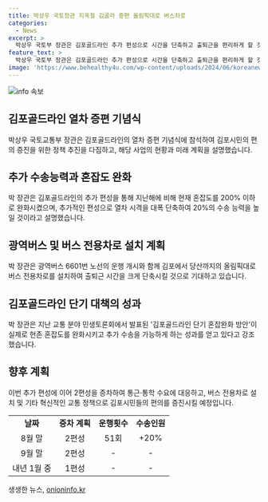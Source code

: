 ```yaml
---
title: 박상우 국토장관 지옥철 김골라 증편 올림픽대로 버스차로
categories:
  - News
excerpt: >
  박상우 국토부 장관은 김포골드라인 추가 편성으로 시간을 단축하고 출퇴근을 편리하게 할 것을 약속했다. 또한, 김포시민의 편의를 위해 올림픽대로 버스 전용차로 설치도 추진 중이며, 교통 혼잡 완화를 위해 다음 각종 사업을 추진 중이다. 해당 노선은 김포에서 양천까지 하루 52회까지 운행되며, 추가 투입으로 출근 시간 운행횟수가 늘어나고 수송량이 20% 증가할 것으로 기대된다.
feature_text: >
  박상우 국토부 장관은 김포골드라인 추가 편성으로 시간을 단축하고 출퇴근을 편리하게 할 것을 약속했다. 또한, 김포시민의 편의를 위해 올림픽대로 버스 전용차로 설치도 추진 중이며, 교통 혼잡 완화를 위해 다음 각종 사업을 추진 중이다. 해당 노선은 김포에서 양천까지 하루 52회까지 운행되며, 추가 투입으로 출근 시간 운행횟수가 늘어나고 수송량이 20% 증가할 것으로 기대된다.
image: 'https://www.behealthy4u.com/wp-content/uploads/2024/06/koreanews.jpg'
---
```


<p><img src="https://www.behealthy4u.com/wp-content/uploads/2024/06/koreanews.jpg" alt="info 속보" /></p>

<h2 data-ke-size="size26">김포골드라인 열차 증편 기념식</h2>

<p data-ke-size="size16">박상우 국토교통부 장관은 김포골드라인의 열차 증편 기념식에 참석하여 김포시민의 편의 증진을 위한 정책 추진을 다짐하고, 해당 사업의 현황과 미래 계획을 설명했습니다.</p>

<h2 data-ke-size="size26">추가 수송능력과 혼잡도 완화</h2>

<p data-ke-size="size16">박 장관은 김포골드라인의 추가 편성을 통해 지난해에 비해 현재 혼잡도를 200% 이하로 완화시켰으며, 추가적인 편성으로 열차 시격을 대폭 단축하여 20%의 수송 능력을 높일 것이라고 설명했습니다.</p>

<h2 data-ke-size="size26">광역버스 및 버스 전용차로 설치 계획</h2>

<p data-ke-size="size16">박 장관은 광역버스 6601번 노선의 운행 개시와 함께 김포에서 당산까지의 올림픽대로 버스 전용차로를 설치하여 출퇴근 시간을 크게 단축시킬 것으로 기대하고 있습니다.</p>

<h2 data-ke-size="size26">김포골드라인 단기 대책의 성과</h2>

<p data-ke-size="size16">박 장관은 지난 교통 분야 민생토론회에서 발표된 '김포골드라인 단기 혼잡완화 방안'이 실제로 현존 혼잡도를 완화시키고 추가 수송을 가능하게 하는 성과를 얻고 있다고 강조했습니다.</p>

<h2 data-ke-size="size26">향후 계획</h2>

<p data-ke-size="size16">이번 추가 편성에 이어 2편성을 증차하여 통근·통학 수요에 대응하고, 버스 전용차로 설치 및 기타 혁신적인 교통 정책으로 김포시민들의 편의를 증진시킬 예정입니다.</p>

<table>
    <tbody>
        <tr>
            <td style="text-align: center; height: 17px;"><b>날짜</b></td>
            <td style="text-align: center; height: 17px;"><b>증차 계획</b></td>
            <td style="text-align: center; height: 17px;"><b>운행횟수</b></td>
            <td style="text-align: center; height: 17px;"><b>수송인원</b></td>
        </tr>
        <tr>
            <td style="text-align: center; height: 17px;">8월 말</td>
            <td style="text-align: center; height: 17px;">2편성</td>
            <td style="text-align: center; height: 17px;">51회</td>
            <td style="text-align: center; height: 17px;">+20%</td>
        </tr>
        <tr>
            <td style="text-align: center; height: 17px;">9월 말</td>
            <td style="text-align: center; height: 17px;">2편성</td>
            <td style="text-align: center; height: 17px;">-</td>
            <td style="text-align: center; height: 17px;">-</td>
        </tr>
        <tr>
            <td style="text-align: center; height: 17px;">내년 1월 중</td>
            <td style="text-align: center; height: 17px;">1편성</td>
            <td style="text-align: center; height: 17px;">-</td>
            <td style="text-align: center; height: 17px;">-</td>
        </tr>
    </tbody>
</table>
생생한 뉴스, <a href="https://onioninfo.kr" rel="dofollow">onioninfo.kr</a>


